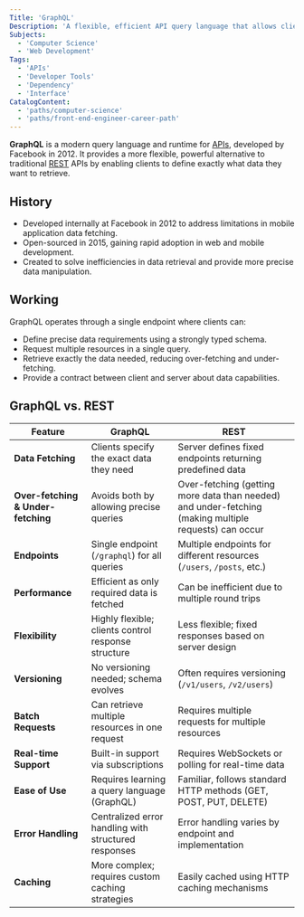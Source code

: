```yaml
---
Title: 'GraphQL'
Description: 'A flexible, efficient API query language that allows clients to request precisely the data they need.'
Subjects:
  - 'Computer Science'
  - 'Web Development'
Tags:
  - 'APIs'
  - 'Developer Tools'
  - 'Dependency'
  - 'Interface'
CatalogContent:
  - 'paths/computer-science'
  - 'paths/front-end-engineer-career-path'
---
```


**GraphQL** is a modern query language and runtime for [APIs](https://www.codecademy.com/resources/docs/general/api), developed by Facebook in 2012. It provides a more flexible, powerful alternative to traditional [REST](https://www.codecademy.com/resources/docs/general/rest) APIs by enabling clients to define exactly what data they want to retrieve.

## History

- Developed internally at Facebook in 2012 to address limitations in mobile application data fetching.
- Open-sourced in 2015, gaining rapid adoption in web and mobile development.
- Created to solve inefficiencies in data retrieval and provide more precise data manipulation.

## Working

GraphQL operates through a single endpoint where clients can:

- Define precise data requirements using a strongly typed schema.
- Request multiple resources in a single query.
- Retrieve exactly the data needed, reducing over-fetching and under-fetching.
- Provide a contract between client and server about data capabilities.

## GraphQL vs. REST

| Feature                            | GraphQL                                              | REST                                                                                                  |
| ---------------------------------- | ---------------------------------------------------- | ----------------------------------------------------------------------------------------------------- |
| **Data Fetching**                  | Clients specify the exact data they need             | Server defines fixed endpoints returning predefined data                                              |
| **Over-fetching & Under-fetching** | Avoids both by allowing precise queries              | Over-fetching (getting more data than needed) and under-fetching (making multiple requests) can occur |
| **Endpoints**                      | Single endpoint (`/graphql`) for all queries         | Multiple endpoints for different resources (`/users`, `/posts`, etc.)                                 |
| **Performance**                    | Efficient as only required data is fetched           | Can be inefficient due to multiple round trips                                                        |
| **Flexibility**                    | Highly flexible; clients control response structure  | Less flexible; fixed responses based on server design                                                 |
| **Versioning**                     | No versioning needed; schema evolves                 | Often requires versioning (`/v1/users`, `/v2/users`)                                                  |
| **Batch Requests**                 | Can retrieve multiple resources in one request       | Requires multiple requests for multiple resources                                                     |
| **Real-time Support**              | Built-in support via subscriptions                   | Requires WebSockets or polling for real-time data                                                     |
| **Ease of Use**                    | Requires learning a query language (GraphQL)         | Familiar, follows standard HTTP methods (GET, POST, PUT, DELETE)                                      |
| **Error Handling**                 | Centralized error handling with structured responses | Error handling varies by endpoint and implementation                                                  |
| **Caching**                        | More complex; requires custom caching strategies     | Easily cached using HTTP caching mechanisms                                                           |
